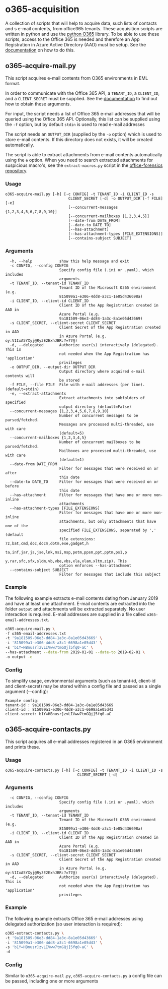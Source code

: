 # o365-acquisition

A collection of scripts that will help to acquire data, such lists of contacts and s e-mail contents, from office365 tenants. These acquisition scripts are written in python and use the [python O365](https://github.com/O365/python-o365) library. To be able to use these scripts, access to the Office 365 is needed and therefore an App Registration in Azure Active Directory (AAD) must be setup. See the [documentation](docs/HOWTO.md) on how to do this.

## o365-acquire-mail.py

This script acquires e-mail contents from O365 environments in EML format.

In order to communicate with the Office 365 API, a `TENANT_ID`, a `CLIENT_ID`, and a `CLIENT_SECRET` must be supplied. See the [documentation](docs/HOWTO.md) to find out how to obtain these arguments.

For input, the script needs a list of Office 365 e-mail addresses that will be queried using the Office 365 API. Optionally, this list can be supplied using the `-f` option, but by default `stdin` is used to read e-mail addresses

The script needs an `OUTPUT_DIR` (supplied by the `-o` option) which is used to store e-mail contents. If this directory does not exists, it will be created automatically.

The script is able to extract attachments from e-mail contents automatically using the `e` option. When you need to search extracted attachments for suspicious macro's, see the `extract-macros.py` script in the [office-forensics repository](https://gitlab.local.northwave.nl/mboekelo/office-forensics).

### Usage

```text
o365-acquire-mail.py [-h] [-c CONFIG] -t TENANT_ID -i CLIENT_ID -s
                            CLIENT_SECRET [-d] -o OUTPUT_DIR [-f FILE] [-e]
                            [--concurrent-messages {1,2,3,4,5,6,7,8,9,10}]
                            [--concurrent-mailboxes {1,2,3,4,5}]
                            [--date-from DATE_FROM]
                            [--date-to DATE_TO]
                            [--has-attachment]
                            [--has-attachment-types [FILE_EXTENSIONS]]
                            [--contains-subject SUBJECT]
```

### Arguments

```text
  -h, --help            show this help message and exit
  -c CONFIG, --config CONFIG
                        Specify config file (.ini or .yaml), which includes
                        arguments
  -t TENANT_ID, --tenant-id TENANT_ID
                        Tenant ID of the Microsoft O365 environment (e.g.
                        815099a1-e306-4dd8-a3c1-1e05d436698a)
  -i CLIENT_ID, --client-id CLIENT_ID
                        Client ID of the App Registration created in AAD in
                        Azure Portal (e.g.
                        9a181509-06e3-dd84-1a3c-8a1e05d43669)
  -s CLIENT_SECRET, --client-secret CLIENT_SECRET
                        Client Secret of the App Registration created in AAD
                        in Azure Portal (e.g. oy:V1IxA5YXyj@Ry3E2ExhJBR:?=77@)
  -d, --delegated       Authorize user(s) interactively (delegated). This is
                        not needed when the App Registration has 'application'
                        privileges
  -o OUTPUT_DIR, --output-dir OUTPUT_DIR
                        Output directory where acquired e-mail contents will
                        be stored
  -f FILE, --file FILE  File with e-mail addresses (per line). (default=stdin)
  -e, --extract-attachments
                        Extract attachments into subfolders of specified
                        output directory (default=False)
  --concurrent-messages {1,2,3,4,5,6,7,8,9,10}
                        Number of concurrent messages to be parsed/fetched.
                        Messages are processed multi-threaded, use with care
                        (default=5)
  --concurrent-mailboxes {1,2,3,4,5}
                        Number of concurrent mailboxes to be parsed/fetched.
                        Mailboxes are processed multi-threaded, use with care
                        (default=1)
  --date-from DATE_FROM
                        Filter for messages that were received on or after
                        this date
  --date-to DATE_TO     Filter for messages that were received on or before
                        this date
  --has-attachment      Filter for messages that have one or more non-inline
                        attachments
  --has-attachment-types [FILE_EXTENSIONS]
                        Filter for messages that have one or more non-inline
                        attachments, but only attachments that have one of the
                        specified FILE_EXTENSIONS, separated by ',' (default
                        file extensions: 7z,bat,cmd,doc,docm,dotm,exe,gadget,h
                        ta,inf,jar,js,jse,lnk,msi,msp,potm,ppsm,ppt,pptm,ps1,p
                        y,rar,sfc,sfx,sldm,vb,vbe,vbs,xla,xlam,xltm,zip). This
                        option enforces --has-attachment
  --contains-subject SUBJECT
                        Filter for messages that include this subject
```

### Example

The following example extracts e-mail contents dating from January 2019 and have at least one attachment. E-mail contents are extracted into the folder `output` and attachments will be extracted separately. No user interaction is required. E-mail addresses are supplied in a file called `o365-email-addresses.txt`.

```bash
o365-acquire-mail.py \
-f o365-email-addresses.txt
-t '9a181509-06e3-dd84-1a3c-8a1e05d43669' \
-i '815099a1-e306-4dd8-a3c1-6698a1e05d43' \
-s 'b1Y=HBnusr]zvLIVww7tmGQj]5fq0-aC' \
--has-attachment --date-from 2019-01-01 --date-to 2019-02-01 \
-o output -e
```

### Config

To simplify usage, environmental arguments (such as tenant-id, client-id and client-secret) may be stored within a config file and passed as a single argument (--config):

```text
Example config:
tenant-id : 9a181509-06e3-dd84-1a3c-8a1e05d43669
client-id : 815099a1-e306-4dd8-a3c1-6698a1e05d43
client-secret: b1Y=HBnusr]zvLIVww7tmGQj]5fq0-aC
```

## o365-acquire-contacts.py

This script acquires all e-mail addresses registered in an O365 environment and prints these.

### Usage

```text
o365-acquire-contacts.py [-h] [-c CONFIG] -t TENANT_ID -i CLIENT_ID -s
                                CLIENT_SECRET [-d]
```

### Arguments

```text
  -c CONFIG, --config CONFIG
                        Specify config file (.ini or .yaml), which includes
                        arguments
  -t TENANT_ID, --tenant-id TENANT_ID
                        Tenant ID of the Microsoft O365 environment (e.g.
                        815099a1-e306-4dd8-a3c1-1e05d436698a)
  -i CLIENT_ID, --client-id CLIENT_ID
                        Client ID of the App Registration created in AAD in
                        Azure Portal (e.g.
                        9a181509-06e3-dd84-1a3c-8a1e05d43669)
  -s CLIENT_SECRET, --client-secret CLIENT_SECRET
                        Client Secret of the App Registration created in AAD
                        in Azure Portal (e.g. oy:V1IxA5YXyj@Ry3E2ExhJBR:?=77@)
  -d, --delegated       Authorize user(s) interactively (delegated). This is
                        not needed when the App Registration has 'application'
                        privileges
```

### Example

The following example extracts Office 365 e-mail addresses using delegated authorization (so user interaction is required):

```bash
o365-extract-contacts.py \
-t '9a181509-06e3-dd84-1a3c-8a1e05d43669' \
-i '815099a1-e306-4dd8-a3c1-6698a1e05d43' \
-s 'b1Y=HBnusr]zvLIVww7tmGQj]5fq0-aC' \
-d
```

### Config

Similar to `o365-acquire-mail.py`, `o365-acquire-contacts.py` a config file can be passed, including one or more arguments